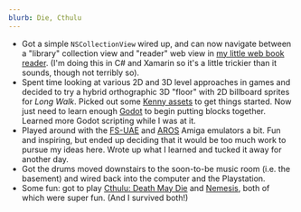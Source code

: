 ```yaml
---
blurb: Die, Cthulu
---
```


- Got a simple `NSCollectionView` wired up, and can now navigate between a "library" collection view and "reader" web view in [my little web book reader](https://github.com/starkos/webbook-reader). (I'm doing this in C# and Xamarin so it's a little trickier than it sounds, though not terribly so).
- Spent time looking at various 2D and 3D level approaches in games and decided to try a hybrid orthographic 3D "floor" with 2D billboard sprites for _Long Walk_. Picked out some [Kenny assets](https://kenney.nl) to get things started. Now just need to learn enough [Godot](https://godotengine.org) to begin putting blocks together. Learned more Godot scripting while I was at it.
- Played around with the [FS-UAE](https://fs-uae.net) and [AROS](http://www.aros.org) Amiga emulators a bit. Fun and inspiring, but ended up deciding that it would be too much work to pursue my ideas here. Wrote up what I learned and tucked it away for another day.
- Got the drums moved downstairs to the soon-to-be music room (i.e. the basement) and wired back into the computer and the Playstation.
- Some fun: got to play [Cthulu: Death May Die](https://www.cmon.com/product-line/cthulhu-death-may-die/) and [Nemesis](https://awakenrealms.com/games/awaken-realms/nemesis), both of which were super fun. (And I survived both!)
